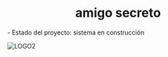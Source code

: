 <h1 align="center">amigo secreto</h1>
- Estado del proyecto: sistema en construcción

![LOGO2](https://github.com/user-attachments/assets/f354afe7-5141-41f9-bb56-c198364ed166)


